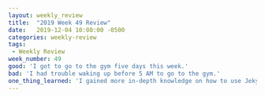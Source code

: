 ```yaml
---
layout: weekly_review
title:  "2019 Week 49 Review"
date:   2019-12-04 10:08:00 -0500
categories: weekly-review
tags:
 - Weekly Review
week_number: 49
good: 'I got to go to the gym five days this week.'
bad: 'I had trouble waking up before 5 AM to go to the gym.'
one_thing_learned: 'I gained more in-depth knowledge on how to use Jekyll.'
---
```

